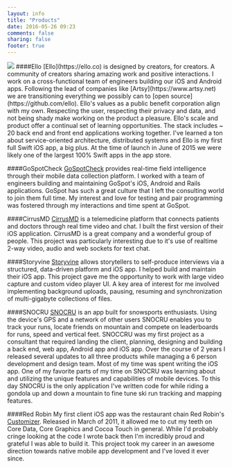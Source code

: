 ```yaml
---
layout: info
title: "Products"
date: 2016-05-26 09:23
comments: false
sharing: false
footer: true
---
```

<img src="{{ site.baseurl }}/assets/products.jpg">
####Ello
[Ello](https://ello.co) is designed by creators, for creators. A community of creators sharing amazing work and positive interactions. I work on a cross-functional team of engineers building our iOS and Android apps. Following the lead of companies like [Artsy](https://www.artsy.net) we are transitioning everything we possibly can to [open source](https://github.com/ello). Ello's values as a public benefit corporation align with my own. Respecting the user, respecting their privacy and data, and not being shady make working on the product a pleasure. Ello's scale and product offer a continual set of learning opportunities. The stack includes ~ 20 back end and front end applications working together. I've learned a ton about service-oriented architecture, distributed systems and Ello is my first full Swift iOS app, a big plus. At the time of launch in June of 2015 we were likely one of the largest 100% Swift apps in the app store.

####GoSpotCheck
[GoSpotCheck](https://www.gospotcheck.com) provides real-time field intelligence through their mobile data collection platform. I worked with a team of engineers building and maintaining GoSpot's iOS, Android and Rails applications. GoSpot has such a great culture that I left the consulting world to join them full time. My interest and love for testing and pair programming was fostered through my interactions and time spent at GoSpot.

####CirrusMD
[CirrusMD](http://cirrusmd.com) is a telemedicine platform that connects patients and doctors through real time video and chat. I built the first version of their iOS application. CirrusMD is a great company and a wonderful group of people. This project was particularly interesting due to it's use of realtime 2-way video, audio and web sockets for text chat.

####Storyvine
[Storyvine](http://www.storyvine.com) allows storytellers to self-produce interviews via a structured, data-driven platform and iOS app. I helped build and maintain their iOS app. This project gave me the opportunity to work with large video capture and custom video player UI. A key area of interest for me involved implementing background uploads, pausing, resuming and synchronization of multi-gigabyte collections of files.

####SNOCRU
[SNOCRU](http://www.snocru.com) is an app built for snowsports enthusiasts. Using the device's GPS and a network of other users SNOCRU enables you to track your runs, locate friends on mountain and compete on leaderboards for runs, speed and vertical feet. SNOCCRU was my first project as a consultant that required landing the client, planning, designing and building a back end, web app, Android app and iOS app. Over the course of 2 years I released several updates to all three products while managing a 6 person development and design team. Most of my time was spent writing the iOS app. One of my favorite parts of my time on SNOCRU was learning about and utilizing the unique features and capabilities of mobile devices. To this day SNOCRU is the only application I've written code for while riding a gondola up and down a mountain to fine tune ski run tracking and mapping features.

####Red Robin
My first client iOS app was the restaurant chain Red Robin's [Customizer](https://itunes.apple.com/us/app/red-robin-customizer/id425269915?mt=8). Released in March of 2011, it allowed me to cut my teeth on Core Data, Core Graphics and Cocoa Touch in general. While I'd probably cringe looking at the code I wrote back then I'm incredibly proud and grateful I was able to build it. This project took my career in an awesome direction towards native mobile app development and I've loved it ever since.